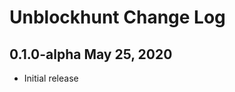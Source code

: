 Unblockhunt Change Log
==========================

0.1.0-alpha May 25, 2020
------------------------

- Initial release

